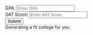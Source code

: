
<!DOCTYPE html>
<html lang="en">
<head>
    <meta charset="UTF-8">
    <meta name="viewport" content="width=device-width, initial-scale=1.0">
    <title>GPA & SAT Form</title>
    <style>
        /* Your CSS styles here */
    </style>
</head>
<body>
    <div class="animated-input">
        <label for="gpa">GPA:</label>
        <input type="number" id="gpa" placeholder="Enter GPA">
    </div>
    <div class="animated-input">
        <label for="sat">SAT Score:</label>
        <input type="number" id="sat" placeholder="Enter SAT Score">
    </div>
    <button onclick="showFitCollegeMessage()">Submit</button>
    <div id="message">Generating a fit college for you</div>
    <div id="question"></div>
    <script>
        function showFitCollegeMessage() {
            const gpa = document.getElementById('gpa').value;
            const sat = document.getElementById('sat').value;
            const message = document.getElementById('message');
            const question = document.getElementById('question');
            if (gpa && sat) {
                message.style.display = 'block';
                // Simulate a delay using setTimeout
                setTimeout(function() {
                    const questions = [
                        'What\'s your preferred major?',
                        'Do you have a specific location in mind?',
                        'Are you interested in extracurricular activities?',
                        'Tell us about your career goals.',
                        'Favorite extracurricular activity?',
                        'What club do you partake in?',
                        'How do you approach hard tests?',
                        'Name your favorite all-time subject.'
                    ];
                    const randomQuestion = questions[Math.floor(Math.random() * questions.length)];
                    question.textContent = randomQuestion;
                }, 2000); // Adjust the time (in milliseconds) as needed
            }
        }
    </script>
</body>
</html>

